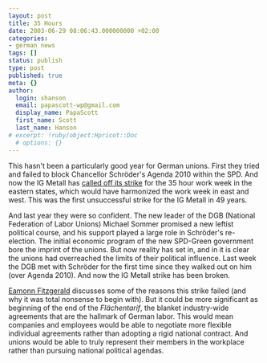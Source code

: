 ```yaml
---
layout: post
title: 35 Hours
date: 2003-06-29 08:06:43.000000000 +02:00
categories:
- german news
tags: []
status: publish
type: post
published: true
meta: {}
author:
  login: shanson
  email: papascott-wp@gmail.com
  display_name: PapaScott
  first_name: Scott
  last_name: Hanson
# excerpt: !ruby/object:Hpricot::Doc
  # options: {}
---
```

<p>This hasn't been a particularly good year for German unions. First they tried and failed to block Chancellor Schröder's Agenda 2010 within the SPD. And now the IG Metall has <a title="BBC NEWS | Europe | German strike 'has failed'" href="http://news.bbc.co.uk/2/hi/europe/3027948.stm">called off its strike</a> for the 35 hour work week in the eastern states, which would have harmonized the work week in east and west. This was the first unsuccessful strike for the IG Metall in 49 years.</p>
<p>And last year they were so confident. The new leader of the DGB (National Federation of Labor Unions) Michael Sommer promised a new leftist political course, and his support played a large role in Schröder's re-election. The initial economic program of the new SPD-Green government bore the imprint of the unions. But now reality has set in, and in it is clear the unions had overreached the limits of their political influence. Last week the DGB met with Schröder for the first time since they walked out on him (over Agenda 2010). And now the IG Metall strike has been broken.</p>
<p><a title="Eamonn Fitzgerald's Rainy Day: Reason 1 - Unions 0" href="http://www.eamonn.com/archives/000508.html#000508">Eamonn Fitzgerald</a> discusses some of the reasons this strike failed (and why it was total nonsense to begin with). But it could be more significant as beginning of the end of the <em>Flächentarif</em>, the blanket industry-wide agreements that are the hallmark of German labor.  This would mean companies and employees would be able to negotiate more flexible individual agreements rather than adopting a rigid national contract. And unions would be able to truly represent their members in the workplace rather than pursuing national political agendas.</p>
